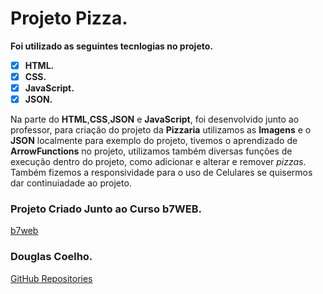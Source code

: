 # Projeto Pizza.

**Foi utilizado as seguintes tecnlogias no projeto.**

- [x] **HTML.**
- [x] **CSS.**
- [x] **JavaScript.**
- [x] **JSON.**

Na parte do **HTML**,**CSS**,**JSON** e **JavaScript**, foi desenvolvido junto ao professor, para criação do projeto da **Pizzaria** utilizamos as **Imagens** e o **JSON** localmente para exemplo do projeto, tivemos o aprendizado de **ArrowFunctions** no projeto, utilizamos também diversas funções de execução dentro do projeto, como adicionar e alterar e remover *pizzas*. Também fizemos a responsividade para o uso de Celulares se quisermos dar continuiadade ao projeto.

### Projeto Criado Junto ao Curso b7WEB.
[b7web](https://b7web.com.br/)
### Douglas Coelho.
[GitHub Repositories](https://github.com/douglasruuan?tab=repositories)